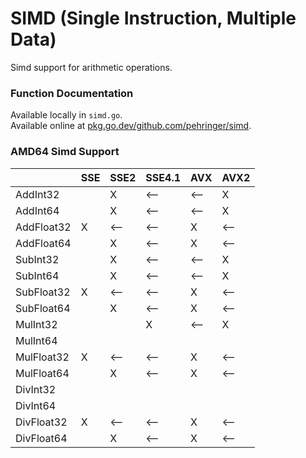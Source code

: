 # SIMD (Single Instruction, Multiple Data)
Simd support for arithmetic operations.  
### Function Documentation
Available locally in ```simd.go```.  
Available online at [pkg.go.dev/github.com/pehringer/simd](https://pkg.go.dev/github.com/pehringer/simd).  
### AMD64 Simd Support
|          |SSE|SSE2|SSE4.1|AVX|AVX2|
|----------|---|----|------|---|----|
|AddInt32  |   |X   |⟵     |⟵  |X   |
|AddInt64  |   |X   |⟵     |⟵  |X   |
|AddFloat32|X  |⟵   |⟵     |X  |⟵   |
|AddFloat64|   |X   |⟵     |X  |⟵   |
|SubInt32  |   |X   |⟵     |⟵  |X   |
|SubInt64  |   |X   |⟵     |⟵  |X   |
|SubFloat32|X  |⟵   |⟵     |X  |⟵   |
|SubFloat64|   |X   |⟵     |X  |⟵   |
|MulInt32  |   |    |X     |⟵  |X   |
|MulInt64  |   |    |      |   |    |
|MulFloat32|X  |⟵   |⟵     |X  |⟵   |
|MulFloat64|   |X   |⟵     |X  |⟵   |
|DivInt32  |   |    |      |   |    |
|DivInt64  |   |    |      |   |    |
|DivFloat32|X  |⟵   |⟵     |X  |⟵   |
|DivFloat64|   |X   |⟵     |X  |⟵   |
